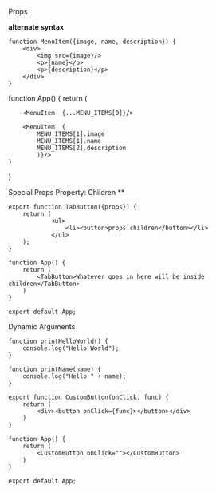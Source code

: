 
Props


**alternate syntax**
```
function MenuItem({image, name, description}) {
	<div>
		<img src={image}/>
		<p>{name}</p>
		<p>{description}</p>
	</div> 
}

```

function App() {
	return (
	
		<MenuItem  {...MENU_ITEMS[0]}/>
		
		<MenuItem  {
			MENU_ITEMS[1].image
			MENU_ITEMS[1].name
			MENU_ITEMS[2].description
			)}/>
	)
}



Special Props Property\: Children **

```
export function TabButton({props}) {
	return (
			<ul>
				<li><button>props.children</button></li>
			</ul>
	);
}

function App() {
	return (
		<TabButton>Whatever goes in here will be inside children</TabButton>
	)
}

export default App;

```


Dynamic Arguments 
```
function printHelloWorld() {
	console.log("Hello World");
}

function printName(name) {
	console.log("Hello " + name);
}

export function CustomButton(onClick, func) {
	return (
		<div><button onClick={func}></button></div>
	)
}

function App() {
	return (
		<CustomButton onClick=""></CustomButton>
	)
}

export default App;
```
